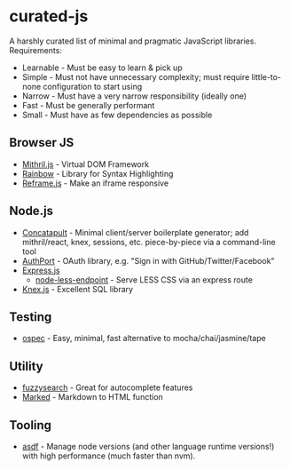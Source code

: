 # curated-js

A harshly curated list of minimal and pragmatic JavaScript libraries. Requirements:

- Learnable - Must be easy to learn & pick up
- Simple - Must not have unnecessary complexity; must require little-to-none configuration to start using
- Narrow - Must have a very narrow responsibility (ideally one)
- Fast - Must be generally performant
- Small - Must have as few dependencies as possible

## Browser JS

- [Mithril.js](https://github.com/lhorie/mithril.js) - Virtual DOM Framework
- [Rainbow](https://craig.is/making/rainbows) - Library for Syntax Highlighting
- [Reframe.js](https://github.com/dollarshaveclub/reframe.js) - Make an iframe responsive

## Node.js

- [Concatapult](https://github.com/Concatapult/pult) - Minimal client/server boilerplate generator; add mithril/react, knex, sessions, etc. piece-by-piece via a command-line tool
- [AuthPort](https://github.com/mindeavor/authport) - OAuth library, e.g. "Sign in with GitHub/Twitter/Facebook"
- [Express.js](http://expressjs.com/)
  - [node-less-endpoint](https://github.com/mindeavor/node-less-endpoint) - Serve LESS CSS via an express route
- [Knex.js](http://knexjs.org/) - Excellent SQL library

## Testing

- [ospec](https://www.npmjs.com/package/ospec) - Easy, minimal, fast alternative to mocha/chai/jasmine/tape

## Utility

- [fuzzysearch](https://github.com/bevacqua/fuzzysearch) - Great for autocomplete features
- [Marked](https://github.com/chjj/marked) - Markdown to HTML function

## Tooling

- [asdf](https://github.com/asdf-vm/asdf) - Manage node versions (and other language runtime versions!) with high performance (much faster than nvm).
